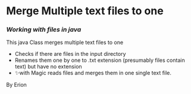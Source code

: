 # Merge Multiple text files to one
### _Working with files in java_

This java Class merges multiple text files to one

- Checks if there are files in the input directory
- Renames them one by one to .txt extension (presumably files contain text) but have no extension
- ✨with Magic reads files and merges them in one single text file.

By Erion 
